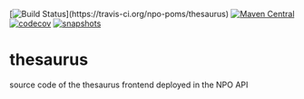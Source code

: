 [![Build Status](https://travis-ci.org/npo-poms/thesaurus.svg?)](https://travis-ci.org/npo-poms/thesaurus)
[![Maven Central](https://img.shields.io/maven-central/v/nl.vpro.poms/thesaurus.svg?label=Maven%20Central)](https://search.maven.org/search?q=g:%22nl.vpro.poms%22%20OR%20g:%22nl.vpro.media%22%20OR%20g:%22nl.vpro.api%22)
[![codecov](https://codecov.io/gh/npo-poms/thesaurus/branch/master/graph/badge.svg)](https://codecov.io/gh/npo-poms/thesaurus)
[![snapshots](https://img.shields.io/nexus/s/https/oss.sonatype.org/nl.vpro.poms/thesaurus.svg)](https://oss.sonatype.org/content/repositories/staging/nl/vpro/poms/thesaurus/)

# thesaurus
source code of the thesaurus frontend deployed in the NPO API
